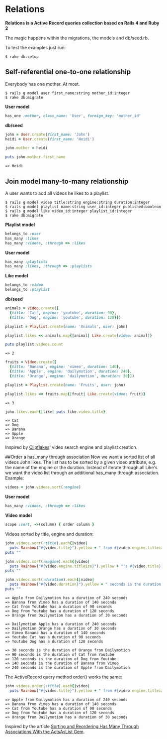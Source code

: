 # Relations

**Relations is a Active Record queries collection based on Rails 4 and Ruby 2**

The magic happens within the migrations, the models and db/seed.rb.

To test the examples just run:

```
$ rake db:setup
```

## Self-referential one-to-one relationship
Everybody has one mother. At most.

```
$ rails g model user first_name:string mother_id:integer
$ rake db:migrate
```

**User model**

```ruby
has_one :mother, class_name: 'User', foreign_key: 'mother_id'
```

**db/seed**

```ruby
john = User.create(first_name: 'John')
heidi = User.create(first_name: 'Heidi')

john.mother = heidi

puts john.mother.first_name
```

```
=> Heidi
```

## Join model many-to-many relationship
A user wants to add all videos he likes to a playlist.

```
$ rails g model video title:string engine:string duration:integer
$ rails g model playlist name:string user_id:integer published:boolean
$ rails g model like video_id:integer playlist_id:integer
$ rake db:migrate
```

**Playlist model**

```ruby
belongs_to :user
has_many :likes
has_many :videos, :through => :likes
```

**User model**

```ruby
has_many :playlists
has_many :likes, :through => :playlists
```

**Like model**

```ruby
belongs_to :video
belongs_to :playlist
```

**db/seed**

```ruby
animals = Video.create([
  {title: 'Cat', engine: 'youtube', duration: 90},
  {title: 'Dog', engine: 'youtube', duration: 120}])

playlist = Playlist.create(name: 'Animals', user: john)

playlist.likes << animals.map{|animal| Like.create(video: animal)}

puts playlist.videos.count
```
```
=> 2
```

```ruby
fruits = Video.create([
  {title: 'Banana', engine: 'vimeo', duration: 140},
  {title: 'Apple', engine: 'dailymotion', duration: 240},
  {title: 'Orange', engine: 'dailymotion', duration: 30}])

playlist = Playlist.create(name: 'Fruits', user: john)

playlist.likes << fruits.map{|fruit| Like.create(video: fruit)}
```
```
=> 3
```

```ruby
john.likes.each{|like| puts like.video.title}
```

```
=> Cat
=> Dog
=> Banana
=> Apple
=> Orange
```

Inspired by [Clipflakes](http://blog.clipflakes.tv/2011/05/26/relaunch-der-website/)' video search engine and playlist creation.


##Order a has_many through association
Now we want a sorted list of all videos John likes. The list has to be sorted by a given video attribute, e.g. the name of the engine or the duration. Instead of iterate through all Like's we want the video list through an additional has_many through association. Example:

```ruby
videos = john.videos.sort(:engine)
```

**User model**

```ruby
has_many :videos, :through => :likes
```

**Video model**

```ruby
scope :sort, ->(column) { order column }
```

Videos sorted by title, engine and duration:


```ruby
john.videos.sort(:title).each{|video| 
  puts Rainbow("#{video.title}").yellow + " from #{video.engine.titleize} has a duration of #{video.duration} seconds"}
puts ""

john.videos.sort(:engine).each{|video| 
  puts Rainbow("#{video.engine.titleize}").yellow + "'s #{video.title} has a duration of #{video.duration} seconds"}
puts ""

john.videos.sort(:duration).each{|video| 
  puts Rainbow("#{video.duration}").yellow + " seconds is the duration of #{video.title} from #{video.engine.titleize}"}
puts ""
```

```
=> Apple from Dailymotion has a duration of 240 seconds
=> Banana from Vimeo has a duration of 140 seconds
=> Cat from Youtube has a duration of 90 seconds
=> Dog from Youtube has a duration of 120 seconds
=> Orange from Dailymotion has a duration of 30 seconds

=> Dailymotion Apple has a duration of 240 seconds
=> Dailymotion Orange has a duration of 30 seconds
=> Vimeo Banana has a duration of 140 seconds
=> Youtube Cat has a duration of 90 seconds
=> Youtube Dog has a duration of 120 seconds

=> 30 seconds is the duration of Orange from Dailymotion
=> 90 seconds is the duration of Cat from Youtube
=> 120 seconds is the duration of Dog from Youtube
=> 140 seconds is the duration of Banana from Vimeo
=> 240 seconds is the duration of Apple from Dailymotion
```

The ActiveRecord query method order() works the same:

```ruby
john.videos.order(:title).each{|video| 
  puts Rainbow("#{video.title}").yellow + " from #{video.engine.titleize} has a duration of #{video.duration} seconds"}
```

```
=> Apple from Dailymotion has a duration of 240 seconds
=> Banana from Vimeo has a duration of 140 seconds
=> Cat from Youtube has a duration of 90 seconds
=> Dog from Youtube has a duration of 120 seconds
=> Orange from Dailymotion has a duration of 30 seconds
```

Inspired by the article [Sorting and Reordering Has Many Through Associations With the ActsAsList Gem](http://easyactiverecord.com/blog/2014/11/11/sorting-and-reordering-lists-with-the-actsaslist-gem/).
